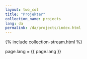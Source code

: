 ```yaml
---
layout: two_col
title: "Projekter"
collection_name: projects
lang: da
permalink: /da/projects/index.html
---
```

{% include collection-stream.html %}
<p>page.lang = {{ page.lang }}</p>
